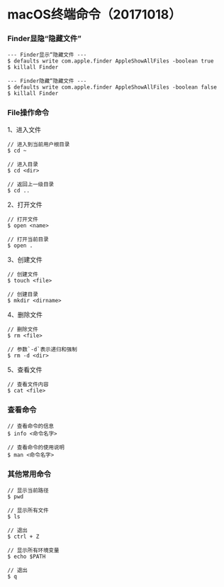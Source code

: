 # macOS终端命令（20171018）

### Finder显隐“隐藏文件”

```
--- Finder显示“隐藏文件 ---
$ defaults write com.apple.finder AppleShowAllFiles -boolean true
$ killall Finder

--- Finder隐藏“隐藏文件 ---
$ defaults write com.apple.finder AppleShowAllFiles -boolean false
$ killall Finder
```

### File操作命令

1、进入文件

```
// 进入到当前用户根目录
$ cd ~

// 进入目录
$ cd <dir>

// 返回上一级目录
$ cd ..

```

2、打开文件

```
// 打开文件
$ open <name>

// 打开当前目录
$ open .

```

3、创建文件

```
// 创建文件
$ touch <file>

// 创建目录
$ mkdir <dirname>

```

4、删除文件

```
// 删除文件
$ rm <file>

// 参数`-d`表示递归和强制
$ rm -d <dir>

```

5、查看文件

```
// 查看文件内容
$ cat <file>
```

### 查看命令

```
// 查看命令的信息
$ info <命令名字>

// 查看命令的使用说明
$ man <命令名字>
```

### 其他常用命令

```
// 显示当前路径
$ pwd

// 显示所有文件
$ ls

// 退出
$ ctrl + Z

// 显示所有环境变量
$ echo $PATH

// 退出
$ q
```
